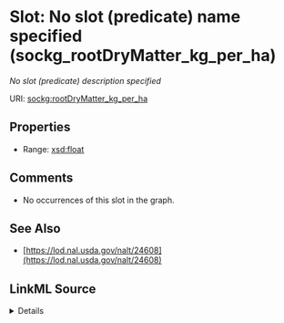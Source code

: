 

# Slot: No slot (predicate) name specified (sockg_rootDryMatter_kg_per_ha)


_No slot (predicate) description specified_







URI: [sockg:rootDryMatter_kg_per_ha](https://idir.uta.edu/sockg-ontology/docs/rootDryMatter_kg_per_ha)



<!-- no inheritance hierarchy -->








## Properties

* Range: [xsd:float](http://www.w3.org/2001/XMLSchema#float)





## Comments

* No occurrences of this slot in the graph.

## See Also

* [https://lod.nal.usda.gov/nalt/24608](https://lod.nal.usda.gov/nalt/24608)



## LinkML Source

<details>

```yaml
name: sockg_rootDryMatter_kg_per_ha
description: No slot (predicate) description specified
title: No slot (predicate) name specified
comments:
- No occurrences of this slot in the graph.
from_schema: soc-kg
see_also:
- https://lod.nal.usda.gov/nalt/24608
rank: 1000
domain: sockg_Harvest
slot_uri: sockg:rootDryMatter_kg_per_ha
alias: sockg_rootDryMatter_kg_per_ha
range: float

```
</details>